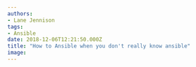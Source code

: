 ```yaml
---
authors:
- Lane Jennison
tags:
- Ansible
date: 2018-12-06T12:21:50.000Z
title: "How to Ansible when you don't really know ansible"
image: 
---
```



